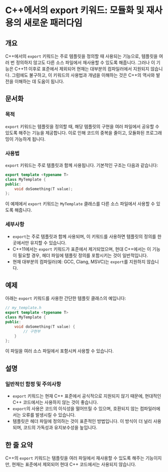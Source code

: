 <!--
Meta Description: # C++에서의 export 키워드: 모듈화 및 재사용의 새로운 패러다임 ## 개요 C++에서의 `export` 키워드는 주로 템플릿을 정의할 때 사용되는 기능으로, 템플릿을 여러 번 정의하지 않고도 다른 소스 파일에서 재사용할 수 있도록 해줍니다. 그러나 이 기능은 ...
Meta Keywords: export, 키워드는, 파일에서, 템플릿을, 있도록
-->

# C++에서의 export 키워드: 모듈화 및 재사용의 새로운 패러다임

## 개요
C++에서의 `export` 키워드는 주로 템플릿을 정의할 때 사용되는 기능으로, 템플릿을 여러 번 정의하지 않고도 다른 소스 파일에서 재사용할 수 있도록 해줍니다. 그러나 이 기능은 C++11 이후로 표준에서 제외되어 현재는 대부분의 컴파일러에서 지원되지 않습니다. 그럼에도 불구하고, 이 키워드의 사용법과 개념을 이해하는 것은 C++의 역사와 발전을 이해하는 데 도움이 됩니다.

## 문서화
### 목적
`export` 키워드는 템플릿을 정의할 때, 해당 템플릿의 구현을 여러 파일에서 공유할 수 있도록 해주는 기능을 제공합니다. 이로 인해 코드의 중복을 줄이고, 모듈화된 프로그래밍이 가능하게 됩니다.

### 사용법
`export` 키워드는 주로 템플릿과 함께 사용됩니다. 기본적인 구조는 다음과 같습니다:

```cpp
export template <typename T>
class MyTemplate {
public:
    void doSomething(T value);
};
```

이 예제에서 `export` 키워드는 `MyTemplate` 클래스를 다른 소스 파일에서 사용할 수 있도록 해줍니다.

### 세부사항
- `export`는 주로 템플릿과 함께 사용되며, 이 키워드를 사용하면 템플릿의 정의를 한 곳에서만 유지할 수 있습니다.
- C++11에서는 `export` 키워드가 표준에서 제거되었으며, 현대 C++에서는 이 기능이 필요할 경우, 헤더 파일에 템플릿 정의를 포함시키는 것이 일반적입니다.
- 현재 대부분의 컴파일러(예: GCC, Clang, MSVC)는 `export`를 지원하지 않습니다.

## 예제
아래는 `export` 키워드를 사용한 간단한 템플릿 클래스의 예입니다:

```cpp
// my_template.h
export template <typename T>
class MyTemplate {
public:
    void doSomething(T value) {
        // 구현부
    }
};
```

이 파일을 여러 소스 파일에서 포함시켜 사용할 수 있습니다.

## 설명
### 일반적인 함정 및 주의사항
- `export` 키워드는 현재 C++ 표준에서 공식적으로 지원되지 않기 때문에, 현대적인 C++ 코드에서는 사용하지 않는 것이 좋습니다.
- `export`의 사용은 코드의 이식성을 떨어뜨릴 수 있으며, 호환되지 않는 컴파일러에서는 오류를 발생시킬 수 있습니다.
- 템플릿은 헤더 파일에 정의하는 것이 표준적인 방법입니다. 이 방식이 더 널리 사용되며, 코드의 가독성과 유지보수성을 높입니다.

## 한 줄 요약
C++의 `export` 키워드는 템플릿을 여러 파일에서 재사용할 수 있도록 해주는 기능이지만, 현재는 표준에서 제외되어 현대 C++ 코드에서는 사용되지 않습니다.